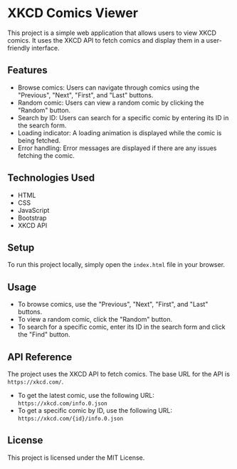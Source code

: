 # XKCD Comics Viewer

This project is a simple web application that allows users to view XKCD comics. It uses the XKCD API to fetch comics and display them in a user-friendly interface.

## Features

*   Browse comics: Users can navigate through comics using the "Previous", "Next", "First", and "Last" buttons.
*   Random comic: Users can view a random comic by clicking the "Random" button.
*   Search by ID: Users can search for a specific comic by entering its ID in the search form.
*   Loading indicator: A loading animation is displayed while the comic is being fetched.
*   Error handling: Error messages are displayed if there are any issues fetching the comic.

## Technologies Used

*   HTML
*   CSS
*   JavaScript
*   Bootstrap
*   XKCD API

## Setup

To run this project locally, simply open the `index.html` file in your browser.

## Usage

*   To browse comics, use the "Previous", "Next", "First", and "Last" buttons.
*   To view a random comic, click the "Random" button.
*   To search for a specific comic, enter its ID in the search form and click the "Find" button.

## API Reference

The project uses the XKCD API to fetch comics. The base URL for the API is `https://xkcd.com/`.

*   To get the latest comic, use the following URL: `https://xkcd.com/info.0.json`
*   To get a specific comic by ID, use the following URL: `https://xkcd.com/{id}/info.0.json`

## License

This project is licensed under the MIT License.